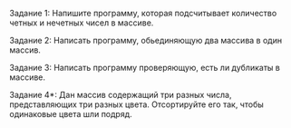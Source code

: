 Задание 1: Напишите программу, которая подсчитывает количество четных и нечетных чисел в массиве.

Задание 2: Написать программу, обьединяющую два  массива в один массив.

Задание 3: Написать программу проверяющую, есть ли дубликаты в массиве.

Задание 4*: Дан массив содержащий три разных числа, представляющих три разных цвета. Отсортируйте его так, чтобы одинаковые цвета шли подряд.




 






